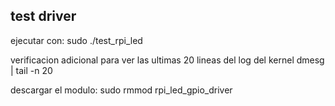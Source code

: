 ## test driver 

ejecutar con:
sudo ./test_rpi_led

verificacion adicional para ver las ultimas 20 lineas del log del kernel
dmesg | tail -n 20 

descargar el modulo:
sudo rmmod rpi_led_gpio_driver


